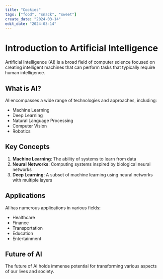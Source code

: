 ```yaml
---
title: "Cookies"
tags: ["food", "snack", "sweet"]
create_date: "2024-03-14"
edit_date: "2024-03-14"
---
```


# Introduction to Artificial Intelligence

Artificial Intelligence (AI) is a broad field of computer science focused on creating intelligent machines that can perform tasks that typically require human intelligence.

## What is AI?

AI encompasses a wide range of technologies and approaches, including:

- Machine Learning
- Deep Learning
- Natural Language Processing
- Computer Vision
- Robotics

## Key Concepts

1. **Machine Learning**: The ability of systems to learn from data
2. **Neural Networks**: Computing systems inspired by biological neural networks
3. **Deep Learning**: A subset of machine learning using neural networks with multiple layers

## Applications

AI has numerous applications in various fields:

- Healthcare
- Finance
- Transportation
- Education
- Entertainment

## Future of AI

The future of AI holds immense potential for transforming various aspects of our lives and society. 